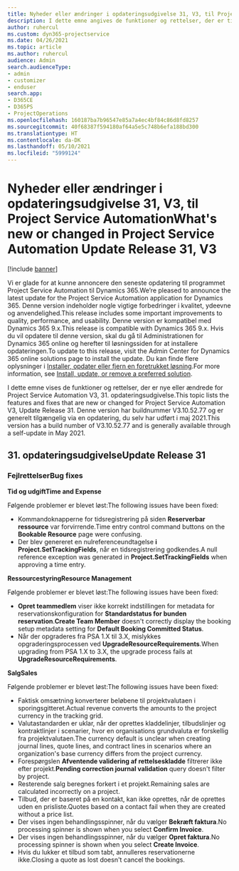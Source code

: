 ```yaml
---
title: Nyheder eller ændringer i opdateringsudgivelse 31, V3, til Project Service Automation
description: I dette emne angives de funktioner og rettelser, der er tilgængelige til Project Service Automation, opdateringsudgivelse 31, V3.
author: ruhercul
ms.custom: dyn365-projectservice
ms.date: 04/26/2021
ms.topic: article
ms.author: ruhercul
audience: Admin
search.audienceType:
- admin
- customizer
- enduser
search.app:
- D365CE
- D365PS
- ProjectOperations
ms.openlocfilehash: 160187ba7b96547e85a7a4ec4bf84c86d8fd8257
ms.sourcegitcommit: 40f68387f594180af64a5e5c748b6efa188bd300
ms.translationtype: HT
ms.contentlocale: da-DK
ms.lasthandoff: 05/10/2021
ms.locfileid: "5999124"
---
```

# <a name="whats-new-or-changed-in-project-service-automation-update-release-31-v3"></a><span data-ttu-id="33f09-103">Nyheder eller ændringer i opdateringsudgivelse 31, V3, til Project Service Automation</span><span class="sxs-lookup"><span data-stu-id="33f09-103">What's new or changed in Project Service Automation Update Release 31, V3</span></span>

[!include [banner](../includes/psa-now-project-operations.md)]

<span data-ttu-id="33f09-104">Vi er glade for at kunne annoncere den seneste opdatering til programmet Project Service Automation til Dynamics 365.</span><span class="sxs-lookup"><span data-stu-id="33f09-104">We’re pleased to announce the latest update for the Project Service Automation application for Dynamics 365.</span></span> <span data-ttu-id="33f09-105">Denne version indeholder nogle vigtige forbedringer i kvalitet, ydeevne og anvendelighed.</span><span class="sxs-lookup"><span data-stu-id="33f09-105">This release includes some important improvements to quality, performance, and usability.</span></span> <span data-ttu-id="33f09-106">Denne version er kompatibel med Dynamics 365 9.x.</span><span class="sxs-lookup"><span data-stu-id="33f09-106">This release is compatible with Dynamics 365 9.x.</span></span> <span data-ttu-id="33f09-107">Hvis du vil opdatere til denne version, skal du gå til Administrationen for Dynamics 365 online og herefter til løsningssiden for at installere opdateringen.</span><span class="sxs-lookup"><span data-stu-id="33f09-107">To update to this release, visit the Admin Center for Dynamics 365 online solutions page to install the update.</span></span> <span data-ttu-id="33f09-108">Du kan finde flere oplysninger i [Installer, opdater eller fjern en foretrukket løsning](/power-platform/admin/install-remove-preferred-solution).</span><span class="sxs-lookup"><span data-stu-id="33f09-108">For more information, see [Install, update, or remove a preferred solution](/power-platform/admin/install-remove-preferred-solution).</span></span>

<span data-ttu-id="33f09-109">I dette emne vises de funktioner og rettelser, der er nye eller ændrede for Project Service Automation V3, 31. opdateringsudgivelse.</span><span class="sxs-lookup"><span data-stu-id="33f09-109">This topic lists the features and fixes that are new or changed for Project Service Automation V3, Update Release 31.</span></span> <span data-ttu-id="33f09-110">Denne version har buildnummer V3.10.52.77 og er generelt tilgængelig via en opdatering, du selv har udført i maj 2021.</span><span class="sxs-lookup"><span data-stu-id="33f09-110">This version has a build number of V3.10.52.77 and is generally available through a self-update in May 2021.</span></span>

## <a name="update-release-31"></a><span data-ttu-id="33f09-111">31. opdateringsudgivelse</span><span class="sxs-lookup"><span data-stu-id="33f09-111">Update Release 31</span></span>

### <a name="bug-fixes"></a><span data-ttu-id="33f09-112">Fejlrettelser</span><span class="sxs-lookup"><span data-stu-id="33f09-112">Bug fixes</span></span>

<span data-ttu-id="33f09-113">**Tid og udgift**</span><span class="sxs-lookup"><span data-stu-id="33f09-113">**Time and Expense**</span></span>

<span data-ttu-id="33f09-114">Følgende problemer er blevet løst:</span><span class="sxs-lookup"><span data-stu-id="33f09-114">The following issues have been fixed:</span></span>

- <span data-ttu-id="33f09-115">Kommandoknapperne for tidsregistrering på siden **Reserverbar ressource** var forvirrende.</span><span class="sxs-lookup"><span data-stu-id="33f09-115">Time entry control command buttons on the **Bookable Resource** page were confusing.</span></span>
- <span data-ttu-id="33f09-116">Der blev genereret en nulreferenceundtagelse **i Project.SetTrackingFields**, når en tidsregistrering godkendes.</span><span class="sxs-lookup"><span data-stu-id="33f09-116">A null reference exception was generated in **Project.SetTrackingFields** when approving a time entry.</span></span>

<span data-ttu-id="33f09-117">**Ressourcestyring**</span><span class="sxs-lookup"><span data-stu-id="33f09-117">**Resource Management**</span></span>

<span data-ttu-id="33f09-118">Følgende problemer er blevet løst:</span><span class="sxs-lookup"><span data-stu-id="33f09-118">The following issues have been fixed:</span></span>

- <span data-ttu-id="33f09-119">**Opret teammedlem** viser ikke korrekt indstillingen for metadata for reservationskonfiguration for **Standardstatus for bunden reservation**.</span><span class="sxs-lookup"><span data-stu-id="33f09-119">**Create Team Member** doesn't correctly display the booking setup metadata setting for **Default Booking Committed Status**.</span></span>
- <span data-ttu-id="33f09-120">Når der opgraderes fra PSA 1.X til 3.X, mislykkes opgraderingsprocessen ved **UpgradeResourceRequirements**.</span><span class="sxs-lookup"><span data-stu-id="33f09-120">When upgrading from PSA 1.X to 3.X, the upgrade process fails at **UpgradeResourceRequirements**.</span></span>


<span data-ttu-id="33f09-121">**Salg**</span><span class="sxs-lookup"><span data-stu-id="33f09-121">**Sales**</span></span>

<span data-ttu-id="33f09-122">Følgende problemer er blevet løst:</span><span class="sxs-lookup"><span data-stu-id="33f09-122">The following issues have been fixed:</span></span>

- <span data-ttu-id="33f09-123">Faktisk omsætning konverterer beløbene til projektvalutaen i sporingsgitteret.</span><span class="sxs-lookup"><span data-stu-id="33f09-123">Actual revenue converts the amounts to the project currency in the tracking grid.</span></span>
- <span data-ttu-id="33f09-124">Valutastandarden er uklar, når der oprettes kladdelinjer, tilbudslinjer og kontraktlinjer i scenarier, hvor en organisations grundvaluta er forskellig fra projektvalutaen.</span><span class="sxs-lookup"><span data-stu-id="33f09-124">The currency default is unclear when creating journal lines, quote lines, and contract lines in scenarios where an organization's base currency differs from the project currency.</span></span>
- <span data-ttu-id="33f09-125">Forespørgslen **Afventende validering af rettelseskladde** filtrerer ikke efter projekt.</span><span class="sxs-lookup"><span data-stu-id="33f09-125">**Pending correction journal validation** query doesn't filter by project.</span></span>
- <span data-ttu-id="33f09-126">Resterende salg beregnes forkert i et projekt.</span><span class="sxs-lookup"><span data-stu-id="33f09-126">Remaining sales are calculated incorrectly on a project.</span></span>
- <span data-ttu-id="33f09-127">Tilbud, der er baseret på en kontakt, kan ikke oprettes, når de oprettes uden en prisliste.</span><span class="sxs-lookup"><span data-stu-id="33f09-127">Quotes based on a contact fail when they are created without a price list.</span></span>
- <span data-ttu-id="33f09-128">Der vises ingen behandlingsspinner, når du vælger **Bekræft faktura**.</span><span class="sxs-lookup"><span data-stu-id="33f09-128">No processing spinner is shown when you select **Confirm Invoice**.</span></span>
- <span data-ttu-id="33f09-129">Der vises ingen behandlingsspinner, når du vælger **Opret faktura**.</span><span class="sxs-lookup"><span data-stu-id="33f09-129">No processing spinner is shown when you select **Create Invoice**.</span></span>
- <span data-ttu-id="33f09-130">Hvis du lukker et tilbud som tabt, annulleres reservationerne ikke.</span><span class="sxs-lookup"><span data-stu-id="33f09-130">Closing a quote as lost doesn't cancel the bookings.</span></span>







